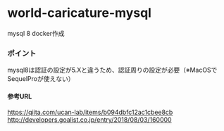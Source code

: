 # world-caricature-mysql


mysql 8 docker作成

### ポイント
mysql8は認証の設定が5.Xと違うため、認証周りの設定が必要（※MacOSでSequelProが使えない）

#### 参考URL
https://qiita.com/ucan-lab/items/b094dbfc12ac1cbee8cb <br>
http://developers.goalist.co.jp/entry/2018/08/03/160000
